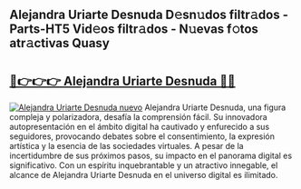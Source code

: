 ## Alejandra Uriarte Desnuda D𝚎sn𝚞dos filtr𝚊dos - Parts-HT5 Vid𝚎os filtr𝚊dos - N𝚞evas f𝚘tos atr𝚊ctivas Quasy

# <h2><a href="http://mbd3zj2.tromn.icu/?c=Alejandra+Uriarte+Desnuda">🔗👉👉👉 Alejandra Uriarte Desnuda 🔗🔗</a></h2>

[![Alejandra Uriarte Desnuda nuevo](https://i.imgur.com/pEAQMta.gif)](http://mbd3zj2.tromn.icu/?c=Alejandra+Uriarte+Desnuda)
Alejandra Uriarte Desnuda, una figura compleja y polarizadora, desafía la comprensión fácil. Su innovadora autopresentación en el ámbito digital ha cautivado y enfurecido a sus seguidores, provocando debates sobre el consentimiento, la expresión artística y la esencia de las sociedades virtuales. A pesar de la incertidumbre de sus próximos pasos, su impacto en el panorama digital es significativo. Con un espíritu inquebrantable y un atractivo innegable, el alcance de Alejandra Uriarte Desnuda en el universo digital es ilimitado.
